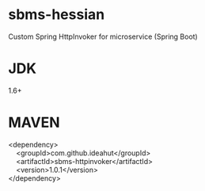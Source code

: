 # sbms-hessian
Custom Spring HttpInvoker for microservice (Spring Boot)

# JDK 
1.6+

# MAVEN
&lt;dependency&gt;<br/>
&nbsp;&nbsp;&nbsp;&nbsp;&lt;groupId&gt;com.github.ideahut&lt;/groupId&gt;<br/>
&nbsp;&nbsp;&nbsp;&nbsp;&lt;artifactId&gt;sbms-httpinvoker&lt;/artifactId&gt;<br/>
&nbsp;&nbsp;&nbsp;&nbsp;&lt;version&gt;1.0.1&lt;/version&gt;<br/>
&lt;/dependency&gt;<br/>